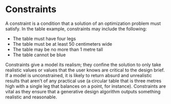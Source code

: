 # Constraints 
A constraint is a condition that a solution of an optimization problem must satisfy. In the table example, constraints may include the following: 

- The table must have four legs 
- The table must be at least 50 centimeters wide 
- The table may be no more than 1 metre tall 
- The table cannot be blue 

Constraints give a model its realism; they confine the solution to only take realistic values or values that the user knows are critical to the design brief. If a model is unconstrained, it is likely to return absurd and unrealistic results that aren’t of any practical use (a circular table that is three metres high with a single leg that balances on a point, for instance). Constraints are vital as they ensure that a generative design algorithm outputs something realistic and reasonable. 
